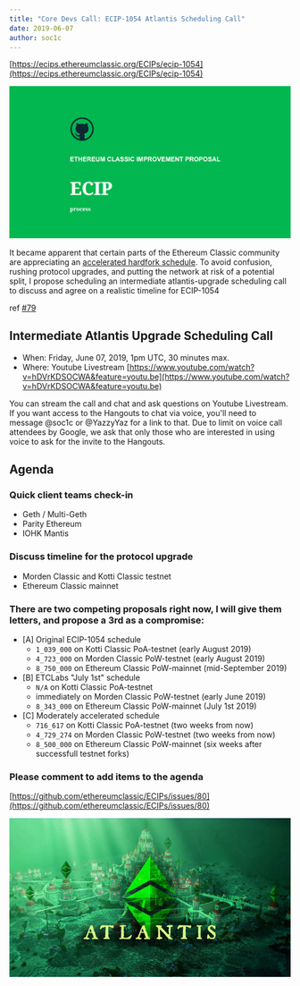 ```yaml
---
title: "Core Devs Call: ECIP-1054 Atlantis Scheduling Call"
date: 2019-06-07
author: soc1c
---
```


[https://ecips.ethereumclassic.org/ECIPs/ecip-1054](https://ecips.ethereumclassic.org/ECIPs/ecip-1054)

![Intermediate Atlantis Upgrade Scheduling Call](./ethereum_classic_ecip_wallpaper.png)

It became apparent that certain parts of the Ethereum Classic community are appreciating an [accelerated hardfork schedule](https://medium.com/ethereum-classic-labs/etc-labs-upgrades-ethereum-classic-to-expand-functionality-and-improve-compatability-with-ethereum-e2ac7d9aad93). To avoid confusion, rushing protocol upgrades, and putting the network at risk of a potential split, I propose scheduling an intermediate atlantis-upgrade scheduling call to discuss and agree on a realistic timeline for ECIP-1054

ref [#79](https://github.com/ethereumclassic/ECIPs/issues/79)

## Intermediate Atlantis Upgrade Scheduling Call

* When: Friday, June 07, 2019, 1pm UTC, 30 minutes max.
* Where: Youtube Livestream [https://www.youtube.com/watch?v=hDVrKDSOCWA&feature=youtu.be](https://www.youtube.com/watch?v=hDVrKDSOCWA&feature=youtu.be)

You can stream the call and chat and ask questions on Youtube Livestream. If you want access to the Hangouts to chat via voice, you'll need to message @soc1c or @YazzyYaz for a link to that. Due to limit on voice call attendees by Google, we ask that only those who are interested in using voice to ask for the invite to the Hangouts.

## Agenda

### Quick client teams check-in

* Geth / Multi-Geth
* Parity Ethereum
* IOHK Mantis

### Discuss timeline for the protocol upgrade

* Morden Classic and Kotti Classic testnet
* Ethereum Classic mainnet

### There are two competing proposals right now, I will give them letters, and propose a 3rd as a compromise:

* [A] Original ECIP-1054 schedule
    * `1_039_000` on Kotti Classic PoA-testnet (early August 2019)
    * `4_723_000` on Morden Classic PoW-testnet (early August 2019)
    * `8_750_000` on Ethereum Classic PoW-mainnet (mid-September 2019)
* [B] ETCLabs "July 1st" schedule
    * `N/A` on Kotti Classic PoA-testnet
    * immediately on Morden Classic PoW-testnet (early June 2019)
    * `8_343_000` on Ethereum Classic PoW-mainnet (July 1st 2019)
* [C] Moderately accelerated schedule
    * `716_617` on Kotti Classic PoA-testnet (two weeks from now)
    * `4_729_274` on Morden Classic PoW-testnet (two weeks from now)
    * `8_500_000` on Ethereum Classic PoW-mainnet (six weeks after successfull testnet forks)

### Please comment to add items to the agenda

[https://github.com/ethereumclassic/ECIPs/issues/80](https://github.com/ethereumclassic/ECIPs/issues/80)

![Intermediate Atlantis Upgrade Scheduling Call](./atlantis-banner.jpg)
